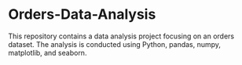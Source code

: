 # Orders-Data-Analysis
This repository contains a data analysis project focusing on an orders dataset. The analysis is conducted using Python, pandas, numpy, matplotlib, and seaborn.
